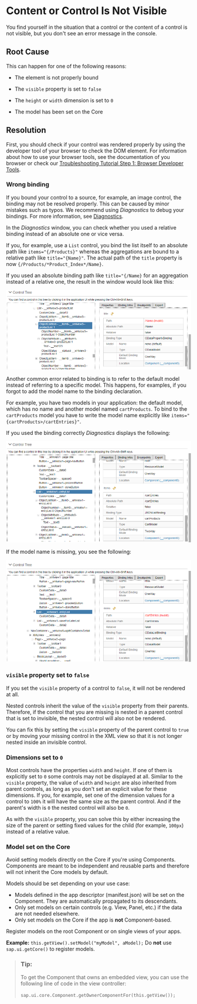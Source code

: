 <!-- loio492d9d93effd4229a5a89cb20124553c -->

# Content or Control Is Not Visible

You find yourself in the situation that a control or the content of a control is not visible, but you don't see an error message in the console.



<a name="loio492d9d93effd4229a5a89cb20124553c__section_mng_k2v_tz"/>

## Root Cause

This can happen for one of the following reasons:

-   The element is not properly bound

-   The `visible` property is set to `false`

-   The `height` or `width` dimension is set to `0`

-   The model has been set on the Core




<a name="loio492d9d93effd4229a5a89cb20124553c__section_edr_n2v_tz"/>

## Resolution

First, you should check if your control was rendered properly by using the developer tool of your browser to check the DOM element. For information about how to use your browser tools, see the documentation of you browser or check our [Troubleshooting Tutorial Step 1: Browser Developer Tools](../03_Get-Started/step-1-browser-developer-tools-eadd60a.md).



### Wrong binding

If you bound your control to a source, for example, an image control, the binding may not be resolved properly. This can be caused by minor mistakes such as typos. We recommend using *Diagnostics* to debug your bindings. For more information, see [Diagnostics](diagnostics-6ec18e8.md#loio6ec18e80b0ce47f290bc2645b0cc86e6).

In the *Diagnostics* window, you can check whether you used a relative binding instead of an absolute one or vice versa.

If you, for example, use a `List` control, you bind the list itself to an absolute path like `items="{/Products}"` whereas the aggregations are bound to a relative path like `title="{Name}"`. The actual path of the `title` property is now `{/Products/*Product_Index*/Name}`.

If you used an absolute binding path like `title="{/Name}` for an aggregation instead of a relative one, the result in the window would look like this:

![](../03_Get-Started/images/FAK_Wrong_Binding_f0e02a0.png)

Another common error related to binding is to refer to the default model instead of referring to a specific model. This happens, for examples, if you forgot to add the model name to the binding declaration.

For example, you have two models in your application: the default model, which has no name and another model named `cartProducts`. To bind to the `cartProducts` model you have to write the model name explicitly like `items="{cartProducts>/cartEntries}"`.

If you used the binding correctly *Diagnostics* displays the following:

![](../03_Get-Started/images/FAK_Correct_Model_Binding_ea9ef43.png)

If the model name is missing, you see the following:

![](../03_Get-Started/images/FAK_Wrong_binding_2_6cd1eeb.png)



### `visible` property set to `false`

If you set the `visible` property of a control to `false`, it will not be rendered at all.

Nested controls inherit the value of the `visible` property from their parents. Therefore, if the control that you are missing is nested in a parent control that is set to invisible, the nested control will also not be rendered.

You can fix this by setting the `visible` property of the parent control to `true` or by moving your missing control in the XML view so that it is not longer nested inside an invisible control.



### Dimensions set to `0`

Most controls have the properties `width` and `height`. If one of them is explicitly set to `0` some controls may not be displayed at all. Similar to the `visible` property, the value of `width` and `height` are also inherited from parent controls, as long as you don't set an explicit value for these dimensions. If you, for example, set one of the dimension values for a control to `100%` it will have the same size as the parent control. And if the parent's width is `0` the nested control will also be `0`.

As with the `visible` property, you can solve this by either increasing the size of the parent or setting fixed values for the child \(for example, `100px`\) instead of a relative value.



### Model set on the Core

Avoid setting models directly on the Core if you're using Components. Components are meant to be independent and reusable parts and therefore will not inherit the Core models by default.

Models should be set depending on your use case:

-   Models defined in the app descriptor \(manifest.json\) will be set on the Component. They are automatically propagated to its descendants.
-   Only set models on certain controls \(e.g. View, Panel, etc.\) if the data are not needed elsewhere.
-   Only set models on the Core if the app is **not** Component-based.

Register models on the root Component or on single views of your apps.

**Example:** `this.getView().setModel("myModel", aModel);` Do **not** use `sap.ui.getCore()` to register models.

> ### Tip:  
> To get the Component that owns an embedded view, you can use the following line of code in the view controller:
> 
> `sap.ui.core.Component.getOwnerComponentFor(this.getView());`


